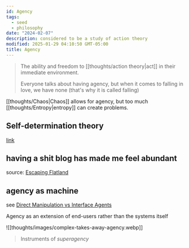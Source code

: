 ```yaml
---
id: Agency
tags:
  - seed
  - philosophy
date: "2024-02-07"
description: considered to be a study of action theory
modified: 2025-01-29 04:10:50 GMT-05:00
title: Agency
---
```


> The ability and freedom to [[thoughts/action theory|act]] in their immediate environment.
>
> Everyone talks about having agency, but when it comes to falling in love, we have none (that's why it is called falling)

[[thoughts/Chaos|Chaos]] allows for agency, but too much [[thoughts/Entropy|entropy]] can create problems.

## Self-determination theory

[link](https://selfdeterminationtheory.org/theory/)

## having a shit blog has made me feel abundant

source: [Escaping Flatland](https://www.henrikkarlsson.xyz/p/having-a-shit-blog-has-made-me-feel)

## agency as machine

see [Direct Manipulation vs Interface Agents](https://dl.acm.org/doi/10.1145/267505.267514)

Agency as an extension of end-users rather than the systems itself

![[thoughts/images/complex-takes-away-agency.webp]]

> Instruments of _superagency_
